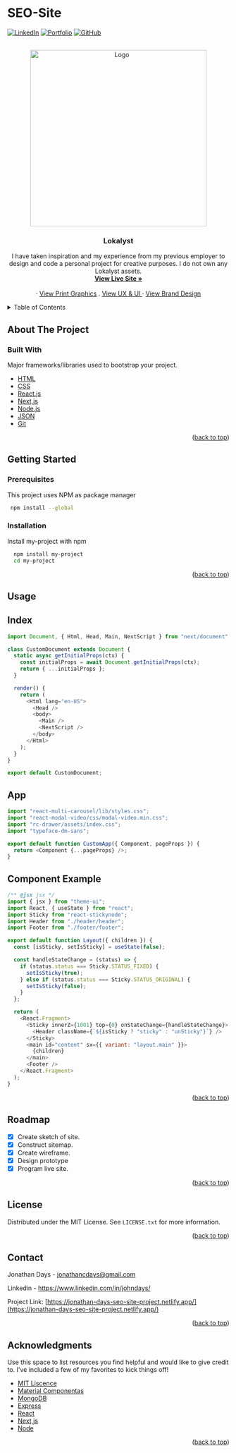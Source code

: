 # SEO-Site

<!-- PROJECT SHIELDS -->

<a href="https://www.linkedin.com/in/johndays/">![LinkedIn](https://img.shields.io/badge/linkedin-%230077B5.svg?style=for-the-badge&logo=linkedin&logoColor=white)</a>
<a href="https://www.jonathancdays.com/">![Portfolio](https://img.shields.io/badge/Portfolio-%23000000.svg?style=for-the-badge&logo=firefox&logoColor=#FF7)</a>
<a href="https://github.com/jonathancdays">![GitHub](https://img.shields.io/badge/github-%23121011.svg?style=for-the-badge&logo=github&logoColor=white)</a>
<a href=" "> </a>
<a href=" "> </a>

<!-- PROJECT LOGO -->

<br />
<div align="center">
  <a href="https://jonathan-days-seo-site-project.netlify.app/">
    <img src="src/assets/logo.svg" alt="Logo" width="400" height="400">
  </a>

  <h3 align="center">Lokalyst</h3>

  <p align="center">
 I have taken inspiration and my experience from my previous employer to design and code a personal project for creative purposes. I do not own any Lokalyst assets.
    <br> 
    <a href="https://jonathan-days-seo-site-project.netlify.app/"><strong>View Live Site »</strong></a>
    <br />
    <br />
    ·
    <a href="https://www.behance.net/gallery/154552617/Lokalyst-Graphic-Design">View Print Graphics</a>
    .
    <a href="https://www.figma.com/proto/5Q7AzzdviT9H3Xi5JvcpQX/Lokalyst?node-id=1%3A2&scaling=min-zoom&page-id=0%3A1">View UX & UI </a>
    ·
    <a href="https://www.behance.net/gallery/154553183/Lokalyst-Brand-Guide-Lines">View Brand Design</a> 
  </p>
</div>

<!-- TABLE OF CONTENTS -->
<details>
  <summary>Table of Contents</summary>
  <ol>
    <li>
      <a href="#about-the-project">About The Project</a>
      <ul>
        <li><a href="#built-with">Built With</a></li>
      </ul>
    </li>
    <li>
      <a href="#getting-started">Getting Started</a>
      <ul>
        <li><a href="#prerequisites">Prerequisites</a></li>
        <li><a href="#installation">Installation</a></li>
      </ul>
    </li>
    <li><a href="#usage">Usage</a></li>
    <li><a href="#roadmap">Roadmap</a></li>
    <li><a href="#license">License</a></li>
    <li><a href="#contact">Contact</a></li>
    <li><a href="#acknowledgments">Acknowledgments</a></li>
  </ol>
</details>

<!-- ABOUT THE PROJECT -->

## About The Project

### Built With

Major frameworks/libraries used to bootstrap your project. 

- [HTML](https://html.spec.whatwg.org/)
- [CSS](https://developer.mozilla.org/en-US/docs/Web/CSS)
- [React.js](https://reactjs.org/)
- [Next,js](https://nextjs.org/)
- [Node.js](https://nodejs.org/en/)
- [JSON](https://www.json.org/json-en.html)
- [Git](https://git-scm.com/)

<p align="right">(<a href="#top">back to top</a>)</p>

<!-- GETTING STARTED -->

## Getting Started

### Prerequisites

This project uses NPM as package manager

```bash
 npm install --global
```

### Installation

Install my-project with npm

```bash
  npm install my-project
  cd my-project
```

<p align="right">(<a href="#top">back to top</a>)</p>

<!-- USAGE EXAMPLES -->

## Usage

<h2>Index</h2>

```javascript
import Document, { Html, Head, Main, NextScript } from "next/document";

class CustomDocument extends Document {
  static async getInitialProps(ctx) {
    const initialProps = await Document.getInitialProps(ctx);
    return { ...initialProps };
  }

  render() {
    return (
      <Html lang="en-US">
        <Head />
        <body>
          <Main />
          <NextScript />
        </body>
      </Html>
    );
  }
}

export default CustomDocument;
```

<h2>App</h2>

```javascript
import "react-multi-carousel/lib/styles.css";
import "react-modal-video/css/modal-video.min.css";
import "rc-drawer/assets/index.css";
import "typeface-dm-sans";

export default function CustomApp({ Component, pageProps }) {
  return <Component {...pageProps} />;
}
```

<h2>Component Example</h2>

```javascript
/** @jsx jsx */
import { jsx } from "theme-ui";
import React, { useState } from "react";
import Sticky from "react-stickynode";
import Header from "./header/header";
import Footer from "./footer/footer";

export default function Layout({ children }) {
  const [isSticky, setIsSticky] = useState(false);

  const handleStateChange = (status) => {
    if (status.status === Sticky.STATUS_FIXED) {
      setIsSticky(true);
    } else if (status.status === Sticky.STATUS_ORIGINAL) {
      setIsSticky(false);
    }
  };

  return (
    <React.Fragment>
      <Sticky innerZ={1001} top={0} onStateChange={handleStateChange}>
        <Header className={`${isSticky ? "sticky" : "unSticky"}`} />
      </Sticky>
      <main id="content" sx={{ variant: "layout.main" }}>
        {children}
      </main>
      <Footer />
    </React.Fragment>
  );
}
```

<p align="right">(<a href="#top">back to top</a>)</p>

<!-- ROADMAP -->

## Roadmap

- [x] Create sketch of site.
- [x] Construct sitemap.
- [x] Create wireframe.
- [x] Design prototype
- [x] Program live site.

<p align="right">(<a href="#top">back to top</a>)</p>

<!-- LICENSE -->

## License

Distributed under the MIT License. See `LICENSE.txt` for more information.

<p align="right">(<a href="#top">back to top</a>)</p>

<!-- CONTACT -->

## Contact

Jonathan Days - jonathancdays@gmail.com

Linkedin - https://www.linkedin.com/in/johndays/

Project Link: [https://jonathan-days-seo-site-project.netlify.app/](https://jonathan-days-seo-site-project.netlify.app/)

<p align="right">(<a href="#top">back to top</a>)</p>

<!-- ACKNOWLEDGMENTS -->

## Acknowledgments

Use this space to list resources you find helpful and would like to give credit to. I've included a few of my favorites to kick things off!

- [MIT Liscence](https://opensource.org/licenses/MIT)
- [Material Componentas](https://github.com/material-components)
- [MongoDB](https://github.com/mongodb/mongo)
- [Express](https://github.com/expressjs/express)
- [React](https://github.com/facebook/react)
- [Next,js](https://nextjs.org/)
- [Node](https://github.com/nodejs/node)

<p align="right">(<a href="#top">back to top</a>)</p>
